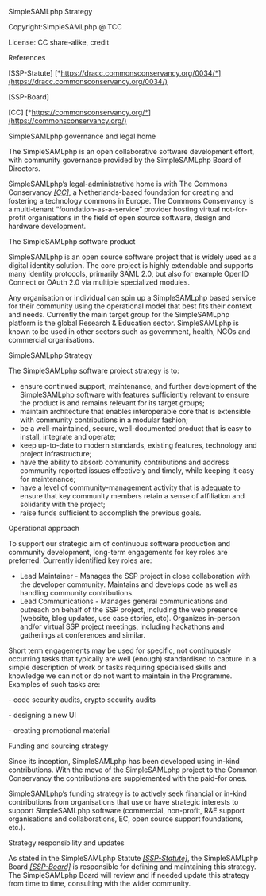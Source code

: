 <span id="anchor"></span>SimpleSAMLphp Strategy

Copyright:SimpleSAMLphp @ TCC

License: CC share-alike, credit

<span id="anchor-1"></span>References<span id="anchor-2"></span>

\[SSP-Statute\]
[*https://dracc.commonsconservancy.org/0034/*](https://dracc.commonsconservancy.org/0034/)
<span id="anchor-3"></span>

\[SSP-Board\] <span id="anchor-4"></span>

\[CC\]
[*https://commonsconservancy.org/*](https://commonsconservancy.org/)

<span id="anchor-5"></span>SimpleSAMLphp governance and legal home

The SimpleSAMLphp is an open collaborative software development effort,
with community governance provided by the SimpleSAMLphp Board of
Directors.

SimpleSAMLphp’s legal-administrative home is with The Commons
Conservancy [*\[CC\]*](#ejy0t79fuh4x), a Netherlands-based foundation
for creating and fostering a technology commons in Europe. The Commons
Conservancy is a multi-tenant “foundation-as-a-service” provider hosting
virtual not-for-profit organisations in the field of open source
software, design and hardware development.

<span id="anchor-6"></span>The SimpleSAMLphp software product

SimpleSAMLphp is an open source software project that is widely used as
a digital identity solution. The core project is highly extendable and
supports many identity protocols, primarily SAML 2.0, but also for
example OpenID Connect or OAuth 2.0 via multiple specialized modules.

Any organisation or individual can spin up a SimpleSAMLphp based service
for their community using the operational model that best fits their
context and needs. Currently the main target group for the SimpleSAMLphp
platform is the global Research & Education sector. SimpleSAMLphp is
known to be used in other sectors such as government, health, NGOs and
commercial organisations.

<span id="anchor-7"></span>SimpleSAMLphp Strategy

The SimpleSAMLphp software project strategy is to:

- ensure continued support, maintenance, and further development of the
  SimpleSAMLphp software with features sufficiently relevant to ensure
  the product is and remains relevant for its target groups;
- maintain architecture that enables interoperable core that is
  extensible with community contributions in a modular fashion;
- be a well-maintained, secure, well-documented product that is easy to
  install, integrate and operate;
- keep up-to-date to modern standards, existing features, technology and
  project infrastructure;
- have the ability to absorb community contributions and address
  community reported issues effectively and timely, while keeping it
  easy for maintenance;
- have a level of community-management activity that is adequate to
  ensure that key community members retain a sense of affiliation and
  solidarity with the project;
- raise funds sufficient to accomplish the previous goals.

<span id="anchor-8"></span>Operational approach

To support our strategic aim of continuous software production and
community development, long-term engagements for key roles are
preferred. Currently identified key roles are:

- Lead Maintainer - Manages the SSP project in close collaboration with
  the developer community. Maintains and develops code as well as
  handling community contributions.
- Lead Communications - Manages general communications and outreach on
  behalf of the SSP project, including the web presence (website, blog
  updates, use case stories, etc). Organizes in-person and/or virtual
  SSP project meetings, including hackathons and gatherings at
  conferences and similar.

Short term engagements may be used for specific, not continuously
occurring tasks that typically are well (enough) standardised to capture
in a simple description of work or tasks requiring specialised skills
and knowledge we can not or do not want to maintain in the Programme.
Examples of such tasks are:

\- code security audits, crypto security audits

\- designing a new UI

\- creating promotional material

Funding and sourcing strategy

Since its inception, SimpleSAMLphp has been developed using in-kind
contributions. With the move of the SimpleSAMLphp project to the Common
Conservancy the contributions are supplemented with the paid-for ones.

SimpleSAMLphp’s funding strategy is to actively seek financial or
in-kind contributions from organisations that use or have strategic
interests to support SimpleSAMLphp software (commercial, non-profit, R&E
support organisations and collaborations, EC, open source support
foundations, etc.).

<span id="anchor-9"></span>Strategy responsibility and updates

As stated in the SimpleSAMLphp Statute
[*\[SSP-Statute\]*](#fteiresw89az), the SimpleSAMLphp Board
[*\[SSP-Board\]*](#k1f44eid0tty) is responsible for defining and
maintaining this strategy. The SimpleSAMLphp Board will review and if
needed update this strategy from time to time, consulting with the wider
community.

